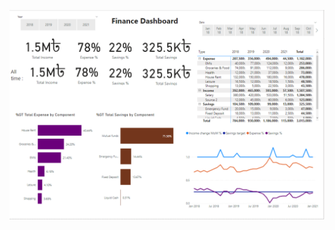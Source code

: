 

![This is an image](https://github.com/auishikpyne/Power-BI-Project/blob/master/PersonalFinance/PowerBI_PersonalFinance.png)
